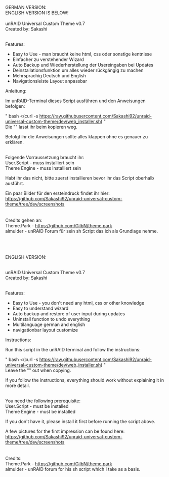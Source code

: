 GERMAN VERSION: <br />
ENGLISH VERSION IS BELOW! <br /><br />
unRAID Universal Custom Theme v0.7 <br />
Created by: Sakashi<br /><br />

Features: <br />
- Easy to Use - man braucht keine html, css oder sonstige kentnisse  <br />
- Einfacher zu verstehender Wizard <br />
- Auto Backup und Wiederherstellung der Usereingaben bei Updates <br />
- Deinstallationsfunktion um alles wieder rückgängig zu machen <br />
- Mehrsprachig Deutsch und English <br />
- Navigationsleiste Layout anpassbar <br />

Anleitung:<br />

Im unRAID-Terminal dieses Script ausführen und den Anweisungen befolgen: <br />

" bash <(curl -s https://raw.githubusercontent.com/Sakashi92/unraid-universal-custom-theme/dev/web_installer.sh) " <br />
						Die "" lasst ihr beim kopieren weg.<br />

Befolgt ihr die Anweisungen sollte alles klappen ohne es genauer zu erklären. <br />

<br />Folgende Vorraussetzung braucht ihr:<br />
User.Script - muss installiert sein<br />
Theme Engine - muss installiert sein<br />

Habt ihr das nicht, bitte zuerst installieren bevor ihr das Script oberhalb ausführt. <br />

Ein paar Bilder für den ersteindruck findet ihr hier: https://github.com/Sakashi92/unraid-universal-custom-theme/tree/dev/screenshots <br /><br /><br />
Credits gehen an: <br />
Theme.Park - https://github.com/GilbN/theme.park <br />
almulder - unRAID Forum für sein sh Script das ich als Grundlage nehme. <br /><br /><br /><br />


ENGLISH VERSION: <br /> <br />

unRAID Universal Custom Theme v0.7 <br />
Created by: Sakashi<br /><br />

Features: <br />
- Easy to Use - you don't need any html, css or other knowledge  <br />
- Easy to understand wizard <br />
- Auto backup and restore of user input during updates <br />
- Uninstall function to undo everything <br />
- Multilanguage german and english <br />
- navigationbar layout customize <br />

Instructions:<br />

Run this script in the unRAID terminal and follow the instructions: <br />

" bash <(curl -s https://raw.githubusercontent.com/Sakashi92/unraid-universal-custom-theme/dev/web_installer.sh) " <br />
						Leave the "" out when copying.<br />

If you follow the instructions, everything should work without explaining it in more detail. <br />

<br />You need the following prerequisite:<br />
User.Script - must be installed<br />
Theme Engine - must be installed<br />

If you don't have it, please install it first before running the script above. <br />

A few pictures for the first impression can be found here: https://github.com/Sakashi92/unraid-universal-custom-theme/tree/dev/screenshots <br /><br /><br />
Credits: <br />
Theme.Park - https://github.com/GilbN/theme.park <br />
almulder - unRAID forum for his sh script which I take as a basis. <br />